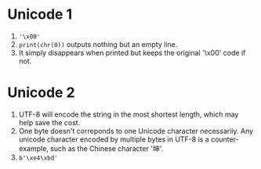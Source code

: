 # Unicode 1
1. `'\x00'`
2. `print(chr(0))` outputs nothing but an empty line.
3. It simply disappears when printed but keeps the original '\x00' code if not.

# Unicode 2
1. UTF-8 will encode the string in the most shortest length, which may help save the cost.
2. One byte doesn't correponds to one Unicode character necessarily. Any unicode character encoded by multiple bytes in UTF-8 is a counter-example, such as the Chinese character '坤'.
3. `b'\xe4\xbd'`
